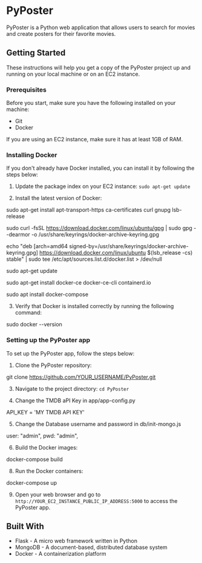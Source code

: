 # PyPoster

PyPoster is a Python web application that allows users to search for movies and create posters for their favorite movies.

## Getting Started

These instructions will help you get a copy of the PyPoster project up and running on your local machine or on an EC2 instance.

### Prerequisites

Before you start, make sure you have the following installed on your machine:

- Git
- Docker

If you are using an EC2 instance, make sure it has at least 1GB of RAM.

### Installing Docker

If you don't already have Docker installed, you can install it by following the steps below:

1. Update the package index on your EC2 instance: `sudo apt-get update`

2. Install the latest version of Docker:

sudo apt-get install apt-transport-https ca-certificates curl gnupg lsb-release

sudo curl -fsSL https://download.docker.com/linux/ubuntu/gpg | sudo gpg --dearmor -o /usr/share/keyrings/docker-archive-keyring.gpg

echo "deb [arch=amd64 signed-by=/usr/share/keyrings/docker-archive-keyring.gpg] https://download.docker.com/linux/ubuntu $(lsb_release -cs) stable" | sudo tee /etc/apt/sources.list.d/docker.list > /dev/null

sudo apt-get update

sudo apt-get install docker-ce docker-ce-cli containerd.io

sudo apt install docker-compose


3. Verify that Docker is installed correctly by running the following command:

sudo docker --version

### Setting up the PyPoster app

To set up the PyPoster app, follow the steps below:

1. Clone the PyPoster repository: 

git clone https://github.com/YOUR_USERNAME/PyPoster.git

3. Navigate to the project directory: `cd PyPoster`

4. Change the TMDB aPI Key in app/app-config.py 

API_KEY = 'MY TMDB API KEY'

5. Change the Database username and password in db/init-mongo.js

  user: "admin",
  pwd: "admin",

6. Build the Docker images: 

docker-compose build


8. Run the Docker containers: 

docker-compose up

9. Open your web browser and go to `http://YOUR_EC2_INSTANCE_PUBLIC_IP_ADDRESS:5000` to access the PyPoster app.

## Built With

- Flask - A micro web framework written in Python
- MongoDB - A document-based, distributed database system
- Docker - A containerization platform

